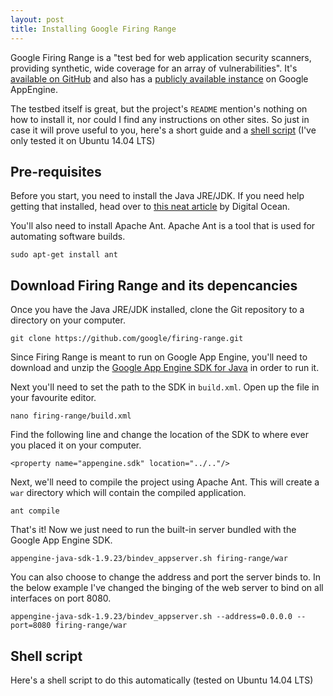 ```yaml
---
layout: post
title: Installing Google Firing Range
---
```


Google Firing Range is a "test bed for web application security scanners, providing synthetic, wide coverage for an array of vulnerabilities". It's [available on GitHub](https://github.com/google/firing-range) and also has a [publicly available instance](https://public-firing-range.appspot.com/) on Google AppEngine.

The testbed itself is great, but the project's `README` mention's nothing on how to install it, nor could I find any instructions on other sites. So just in case it will prove useful to you, here's a short guide and a [shell script](https://gist.github.com/ianmuscat/0ae912cb06b078b9f7c9) (I've only tested it on Ubuntu 14.04 LTS)

## Pre-requisites
Before you start, you need to install the Java JRE/JDK. If you need help getting that installed, head over to [this neat article](https://www.digitalocean.com/community/tutorials/how-to-install-java-on-ubuntu-with-apt-get) by Digital Ocean.

You'll also need to install Apache Ant. Apache Ant is a tool that is used for automating software builds.


	sudo apt-get install ant


## Download Firing Range and its depencancies
Once you have the Java JRE/JDK installed, clone the Git repository to a directory on your computer.


	git clone https://github.com/google/firing-range.git

Since Firing Range is meant to run on Google App Engine, you'll need to download and unzip the [Google App Engine SDK for Java](https://cloud.google.com/appengine/downloads) in order to run it.

Next you'll need to set the path to the SDK in `build.xml`. Open up the file in your favourite editor.


	nano firing-range/build.xml

Find the following line and change the location of the SDK to where ever you placed it on your computer.

	<property name="appengine.sdk" location="../.."/>

Next, we'll need to compile the project using Apache Ant. This will create a `war` directory which will contain the compiled application.

	ant compile

That's it! Now we just need to run the built-in server bundled with the Google App Engine SDK.

	appengine-java-sdk-1.9.23/bindev_appserver.sh firing-range/war

You can also choose to change the address and port the server binds to. In the below example I've changed the binging of the web server to bind on all interfaces on port 8080.

	appengine-java-sdk-1.9.23/bindev_appserver.sh --address=0.0.0.0 --port=8080 firing-range/war


## Shell script
Here's a shell script to do this automatically (tested on Ubuntu 14.04 LTS)

<script src="https://gist.github.com/ianmuscat/0ae912cb06b078b9f7c9.js"></script>